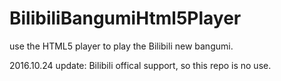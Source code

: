 # BilibiliBangumiHtml5Player
use the HTML5 player to play the Bilibili new bangumi.

2016.10.24 update:
Bilibili offical support, so this repo is no use.